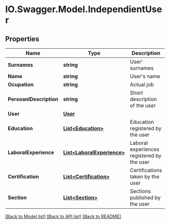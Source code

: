 # IO.Swagger.Model.IndependientUser
## Properties

Name | Type | Description | Notes
------------ | ------------- | ------------- | -------------
**Surnames** | **string** | User&#x27; surnames | [optional] 
**Name** | **string** | User&#x27;s name | 
**Ocupation** | **string** | Actual job | [optional] 
**PersoanlDescription** | **string** | Short description of the user | [optional] 
**User** | [**User**](User.md) |  | [optional] 
**Education** | [**List&lt;Education&gt;**](Education.md) | Education registered by the user | [optional] 
**LaboralExperience** | [**List&lt;LaboralExperience&gt;**](LaboralExperience.md) | Laboral experiences registered by the user | [optional] 
**Certification** | [**List&lt;Certification&gt;**](Certification.md) | Certifications taken by the user | [optional] 
**Section** | [**List&lt;Section&gt;**](Section.md) | Sections published by the user | [optional] 

[[Back to Model list]](../README.md#documentation-for-models) [[Back to API list]](../README.md#documentation-for-api-endpoints) [[Back to README]](../README.md)

